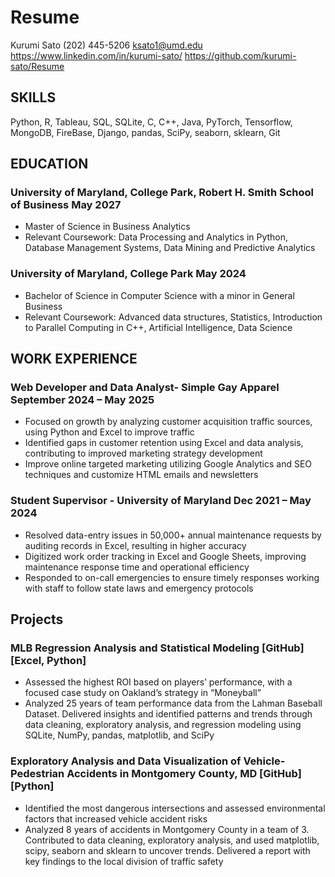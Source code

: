 # Resume
Kurumi Sato
(202) 445-5206
ksato1@umd.edu
https://www.linkedin.com/in/kurumi-sato/
https://github.com/kurumi-sato/Resume

## SKILLS
Python, R, Tableau, SQL, SQLite, C, C++, Java, PyTorch, Tensorflow, MongoDB, FireBase, Django, pandas, SciPy, seaborn, sklearn, Git

## EDUCATION

### University of Maryland, College Park, Robert H. Smith School of Business                                          May 2027
- Master of Science in Business Analytics
- Relevant Coursework: Data Processing and Analytics in Python, Database Management Systems, Data Mining and Predictive Analytics
### University of Maryland, College Park                                                                              May 2024
- Bachelor of Science in Computer Science with a minor in General Business
- Relevant Coursework: Advanced data structures, Statistics, Introduction to Parallel Computing in C++, Artificial Intelligence, Data Science

## WORK EXPERIENCE
### Web Developer and Data Analyst- Simple Gay Apparel                                               September 2024 – May 2025
- Focused on growth by analyzing customer acquisition traffic sources, using Python and Excel to improve traffic
- Identified gaps in customer retention using Excel and data analysis, contributing to improved marketing strategy development
- Improve online targeted marketing utilizing Google Analytics and SEO techniques and customize HTML emails and newsletters

### Student Supervisor - University of Maryland                                                            Dec 2021 – May 2024
- Resolved data-entry issues in 50,000+ annual maintenance requests by auditing records in Excel, resulting in higher accuracy
- Digitized work order tracking in Excel and Google Sheets, improving maintenance response time and operational efficiency
- Responded to on-call emergencies to ensure timely responses working with staff to follow state laws and emergency protocols

## Projects
### MLB Regression Analysis and Statistical Modeling [GitHub] [Excel, Python]
- Assessed the highest ROI based on players’ performance, with a focused case study on Oakland’s strategy in “Moneyball”
- Analyzed 25 years of team performance data from the Lahman Baseball Dataset. Delivered insights and identified patterns and
trends through data cleaning, exploratory analysis, and regression modeling using SQLite, NumPy, pandas, matplotlib, and SciPy

### Exploratory Analysis and Data Visualization of Vehicle-Pedestrian Accidents in Montgomery County, MD [GitHub] [Python]
- Identified the most dangerous intersections and assessed environmental factors that increased vehicle accident risks
- Analyzed 8 years of accidents in Montgomery County in a team of 3. Contributed to data cleaning, exploratory analysis, and used
matplotlib, scipy, seaborn and sklearn to uncover trends. Delivered a report with key findings to the local division of traffic safety
